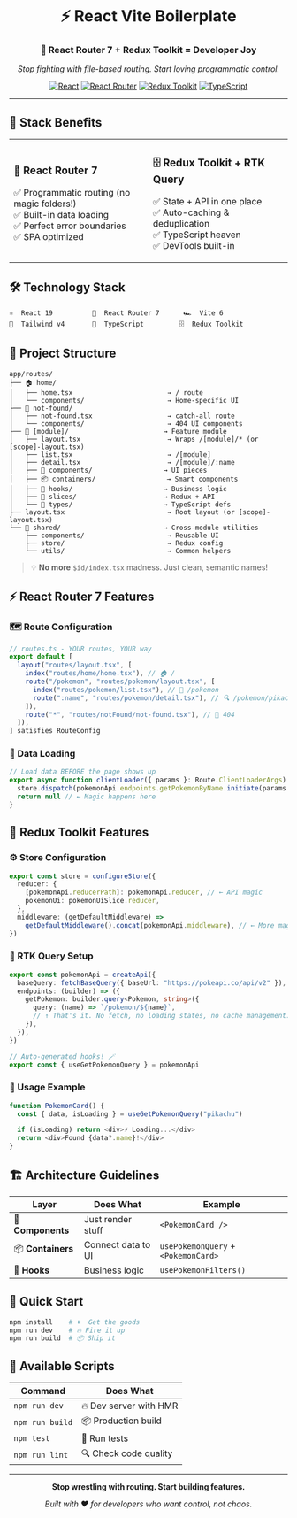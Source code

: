 <div align="center">

# ⚡️ React Vite Boilerplate

### 🚀 React Router 7 + Redux Toolkit = Developer Joy

_Stop fighting with file-based routing. Start loving programmatic control._

[![React](https://img.shields.io/badge/React-19-61dafb?logo=react)](https://react.dev)
[![React Router](https://img.shields.io/badge/React%20Router-7-ca4245?logo=react-router)](https://reactrouter.com)
[![Redux Toolkit](https://img.shields.io/badge/Redux%20Toolkit-2.0-764abc?logo=redux)](https://redux-toolkit.js.org)
[![TypeScript](https://img.shields.io/badge/TypeScript-5.0-3178c6?logo=typescript)](https://typescriptlang.org)

</div>

---

## 🎯 Stack Benefits

<table>
<tr>
<td width="50%">

### 🧭 **React Router 7**

✅ Programmatic routing (no magic folders!)  
✅ Built-in data loading  
✅ Perfect error boundaries  
✅ SPA optimized

</td>
<td width="50%">

### 🗄️ **Redux Toolkit + RTK Query**

✅ State + API in one place  
✅ Auto-caching & deduplication  
✅ TypeScript heaven  
✅ DevTools built-in

</td>
</tr>
</table>

## 🛠️ Technology Stack

```
⚛️  React 19          🧭  React Router 7      🏎️  Vite 6
🎨  Tailwind v4       🔷  TypeScript         🗄️  Redux Toolkit
```

## 📂 Project Structure

```
app/routes/
├── 🏠 home/
│   ├── home.tsx                        → / route
│   └── components/                     → Home-specific UI
├── 🚫 not-found/
│   ├── not-found.tsx                   → catch-all route
│   └── components/                     → 404 UI components
├── 📁 [module]/                        → Feature module
│   ├── layout.tsx                      → Wraps /[module]/* (or [scope]-layout.tsx)
│   ├── list.tsx                        → /[module]
│   ├── detail.tsx                      → /[module]/:name
│   ├── 🧩 components/                  → UI pieces
│   ├── 📦 containers/                  → Smart components
│   ├── 🎣 hooks/                       → Business logic
│   ├── 🏪 slices/                      → Redux + API
│   └── 📝 types/                       → TypeScript defs
├── layout.tsx                          → Root layout (or [scope]-layout.tsx)
└── 🔗 shared/                          → Cross-module utilities
    ├── components/                     → Reusable UI
    ├── store/                          → Redux config
    └── utils/                          → Common helpers
```

> 💡 **No more** `$id/index.tsx` madness. Just clean, semantic names!

## ⚡️ React Router 7 Features

### 🗺️ Route Configuration

```typescript
// routes.ts - YOUR routes, YOUR way
export default [
  layout("routes/layout.tsx", [
    index("routes/home/home.tsx"), // 🏠 /
    route("/pokemon", "routes/pokemon/layout.tsx", [
      index("routes/pokemon/list.tsx"), // 📜 /pokemon
      route(":name", "routes/pokemon/detail.tsx"), // 🔍 /pokemon/pikachu
    ]),
    route("*", "routes/notFound/not-found.tsx"), // 🚫 404
  ]),
] satisfies RouteConfig
```

### 🚀 Data Loading

```typescript
// Load data BEFORE the page shows up
export async function clientLoader({ params }: Route.ClientLoaderArgs) {
  store.dispatch(pokemonApi.endpoints.getPokemonByName.initiate(params.name!))
  return null // ← Magic happens here
}
```

## 🏪 Redux Toolkit Features

### ⚙️ Store Configuration

```typescript
export const store = configureStore({
  reducer: {
    [pokemonApi.reducerPath]: pokemonApi.reducer, // ← API magic
    pokemonUi: pokemonUiSlice.reducer,
  },
  middleware: (getDefaultMiddleware) =>
    getDefaultMiddleware().concat(pokemonApi.middleware), // ← More magic
})
```

### 🎣 RTK Query Setup

```typescript
export const pokemonApi = createApi({
  baseQuery: fetchBaseQuery({ baseUrl: "https://pokeapi.co/api/v2" }),
  endpoints: (builder) => ({
    getPokemon: builder.query<Pokemon, string>({
      query: (name) => `/pokemon/${name}`,
      // ↑ That's it. No fetch, no loading states, no cache management.
    }),
  }),
})

// Auto-generated hooks! 🪄
export const { useGetPokemonQuery } = pokemonApi
```

### 🎯 Usage Example

```typescript
function PokemonCard() {
  const { data, isLoading } = useGetPokemonQuery("pikachu")

  if (isLoading) return <div>⚡️ Loading...</div>
  return <div>Found {data?.name}!</div>
}
```

## 🏗️ Architecture Guidelines

| Layer             | Does What          | Example                             |
| ----------------- | ------------------ | ----------------------------------- |
| 🧩 **Components** | Just render stuff  | `<PokemonCard />`                   |
| 📦 **Containers** | Connect data to UI | `usePokemonQuery` + `<PokemonCard>` |
| 🎣 **Hooks**      | Business logic     | `usePokemonFilters()`               |

## 🚀 Quick Start

```bash
npm install    # ⬇️  Get the goods
npm run dev    # 🔥 Fire it up
npm run build  # 📦 Ship it
```

## 📜 Available Scripts

| Command         | Does What              |
| --------------- | ---------------------- |
| `npm run dev`   | 🔥 Dev server with HMR |
| `npm run build` | 📦 Production build    |
| `npm test`      | 🧪 Run tests           |
| `npm run lint`  | 🔍 Check code quality  |

---

<div align="center">

**Stop wrestling with routing. Start building features.**

_Built with ❤️ for developers who want control, not chaos._

</div>
